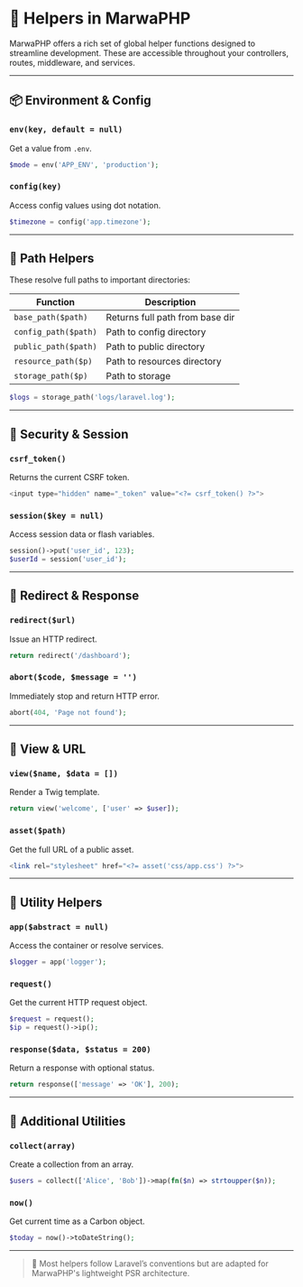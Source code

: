 # 🧰 Helpers in MarwaPHP

MarwaPHP offers a rich set of global helper functions designed to streamline development. These are accessible throughout your controllers, routes, middleware, and services.

---

## 📦 Environment & Config

### `env(key, default = null)`
Get a value from `.env`.

```php
$mode = env('APP_ENV', 'production');
```

### `config(key)`
Access config values using dot notation.

```php
$timezone = config('app.timezone');
```

---

## 📄 Path Helpers

These resolve full paths to important directories:

| Function            | Description                          |
|---------------------|--------------------------------------|
| `base_path($path)`  | Returns full path from base dir      |
| `config_path($path)`| Path to config directory             |
| `public_path($path)`| Path to public directory             |
| `resource_path($p)` | Path to resources directory          |
| `storage_path($p)`  | Path to storage                      |

```php
$logs = storage_path('logs/laravel.log');
```

---

## 🔐 Security & Session

### `csrf_token()`
Returns the current CSRF token.

```php
<input type="hidden" name="_token" value="<?= csrf_token() ?>">
```

### `session($key = null)`
Access session data or flash variables.

```php
session()->put('user_id', 123);
$userId = session('user_id');
```

---

## 🔄 Redirect & Response

### `redirect($url)`
Issue an HTTP redirect.

```php
return redirect('/dashboard');
```

### `abort($code, $message = '')`
Immediately stop and return HTTP error.

```php
abort(404, 'Page not found');
```

---

## 🎨 View & URL

### `view($name, $data = [])`
Render a Twig template.

```php
return view('welcome', ['user' => $user]);
```

### `asset($path)`
Get the full URL of a public asset.

```php
<link rel="stylesheet" href="<?= asset('css/app.css') ?>">
```

---

## 🔧 Utility Helpers

### `app($abstract = null)`
Access the container or resolve services.

```php
$logger = app('logger');
```

### `request()`
Get the current HTTP request object.

```php
$request = request();
$ip = request()->ip();
```

### `response($data, $status = 200)`
Return a response with optional status.

```php
return response(['message' => 'OK'], 200);
```

---

## 🧪 Additional Utilities

### `collect(array)`
Create a collection from an array.

```php
$users = collect(['Alice', 'Bob'])->map(fn($n) => strtoupper($n));
```

### `now()`
Get current time as a Carbon object.

```php
$today = now()->toDateString();
```

---

> 🧠 Most helpers follow Laravel’s conventions but are adapted for MarwaPHP's lightweight PSR architecture.

